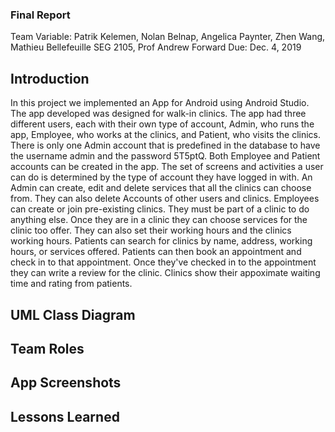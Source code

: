 ### Final Report

Team Variable: Patrik Kelemen, Nolan Belnap, Angelica Paynter, Zhen Wang, Mathieu Bellefeuille
SEG 2105, Prof Andrew Forward
Due: Dec. 4, 2019

## Introduction

In this project we implemented an App for Android using Android Studio. The app developed was designed for walk-in 
clinics. The app had three different users, each with their own type of account, Admin, who runs the app,
Employee, who works at the clinics, and Patient, who visits the clinics. There is only one Admin account that is 
predefined in the database to have the username admin and the password 5T5ptQ. Both Employee and Patient accounts
can be created in the app. The set of screens and activities a user can do is determined by the type of account 
they have logged in with. An Admin can create, edit and delete services that all the clinics can choose from. They
can also delete Accounts of other users and clinics. Employees can create or join pre-existing clinics. They must 
be part of a clinic to do anything else. Once they are in a clinic they can choose services for the clinic too offer. 
They can also set their working hours and the clinics working hours. Patients can search for clinics by name, 
address, working hours, or services offered. Patients can then book an appointment and check in to that appointment. 
Once they've checked in to the appointment they can write a review for the clinic. Clinics show their appoximate 
waiting time and rating from patients. 

## UML Class Diagram

## Team Roles

## App Screenshots

## Lessons Learned